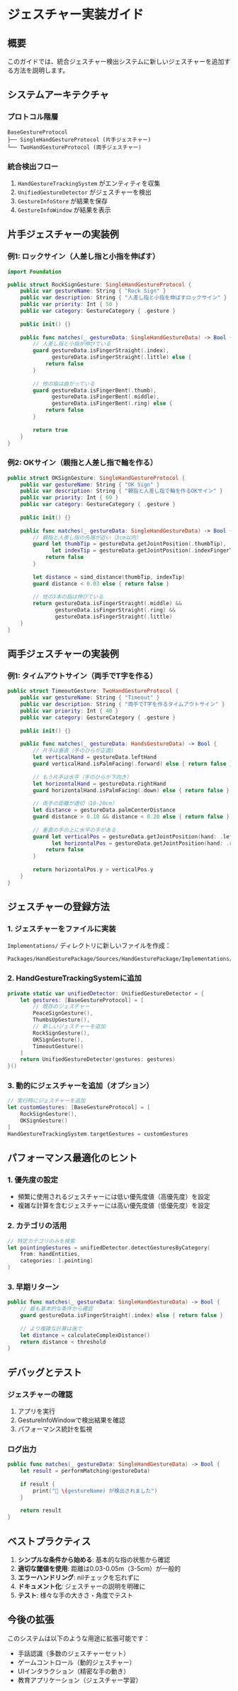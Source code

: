 # ジェスチャー実装ガイド

## 概要
このガイドでは、統合ジェスチャー検出システムに新しいジェスチャーを追加する方法を説明します。

## システムアーキテクチャ

### プロトコル階層
```
BaseGestureProtocol
├── SingleHandGestureProtocol (片手ジェスチャー)
└── TwoHandGestureProtocol (両手ジェスチャー)
```

### 統合検出フロー
1. `HandGestureTrackingSystem` がエンティティを収集
2. `UnifiedGestureDetector` がジェスチャーを検出
3. `GestureInfoStore` が結果を保存
4. `GestureInfoWindow` が結果を表示

## 片手ジェスチャーの実装例

### 例1: ロックサイン（人差し指と小指を伸ばす）
```swift
import Foundation

public struct RockSignGesture: SingleHandGestureProtocol {
    public var gestureName: String { "Rock Sign" }
    public var description: String { "人差し指と小指を伸ばすロックサイン" }
    public var priority: Int { 50 }
    public var category: GestureCategory { .gesture }
    
    public init() {}
    
    public func matches(_ gestureData: SingleHandGestureData) -> Bool {
        // 人差し指と小指が伸びている
        guard gestureData.isFingerStraight(.index),
              gestureData.isFingerStraight(.little) else {
            return false
        }
        
        // 他の指は曲がっている
        guard gestureData.isFingerBent(.thumb),
              gestureData.isFingerBent(.middle),
              gestureData.isFingerBent(.ring) else {
            return false
        }
        
        return true
    }
}
```

### 例2: OKサイン（親指と人差し指で輪を作る）
```swift
public struct OKSignGesture: SingleHandGestureProtocol {
    public var gestureName: String { "OK Sign" }
    public var description: String { "親指と人差し指で輪を作るOKサイン" }
    public var priority: Int { 60 }
    public var category: GestureCategory { .gesture }
    
    public init() {}
    
    public func matches(_ gestureData: SingleHandGestureData) -> Bool {
        // 親指と人差し指の先端が近い（3cm以内）
        guard let thumbTip = gestureData.getJointPosition(.thumbTip),
              let indexTip = gestureData.getJointPosition(.indexFingerTip) else {
            return false
        }
        
        let distance = simd_distance(thumbTip, indexTip)
        guard distance < 0.03 else { return false }
        
        // 他の3本の指は伸びている
        return gestureData.isFingerStraight(.middle) &&
               gestureData.isFingerStraight(.ring) &&
               gestureData.isFingerStraight(.little)
    }
}
```

## 両手ジェスチャーの実装例

### 例1: タイムアウトサイン（両手でT字を作る）
```swift
public struct TimeoutGesture: TwoHandGestureProtocol {
    public var gestureName: String { "Timeout" }
    public var description: String { "両手でT字を作るタイムアウトサイン" }
    public var priority: Int { 40 }
    public var category: GestureCategory { .gesture }
    
    public init() {}
    
    public func matches(_ gestureData: HandsGestureData) -> Bool {
        // 片手は垂直（手のひらが正面）
        let verticalHand = gestureData.leftHand
        guard verticalHand.isPalmFacing(.forward) else { return false }
        
        // もう片手は水平（手のひらが下向き）
        let horizontalHand = gestureData.rightHand
        guard horizontalHand.isPalmFacing(.down) else { return false }
        
        // 両手の距離が適切（10-20cm）
        let distance = gestureData.palmCenterDistance
        guard distance > 0.10 && distance < 0.20 else { return false }
        
        // 垂直の手の上に水平の手がある
        guard let verticalPos = gestureData.getJointPosition(hand: .left, joint: .wrist),
              let horizontalPos = gestureData.getJointPosition(hand: .right, joint: .wrist) else {
            return false
        }
        
        return horizontalPos.y > verticalPos.y
    }
}
```

## ジェスチャーの登録方法

### 1. ジェスチャーをファイルに実装
`Implementations/` ディレクトリに新しいファイルを作成：
```
Packages/HandGesturePackage/Sources/HandGesturePackage/Implementations/RockSignGesture.swift
```

### 2. HandGestureTrackingSystemに追加
```swift
private static var unifiedDetector: UnifiedGestureDetector = {
    let gestures: [BaseGestureProtocol] = [
        // 既存のジェスチャー
        PeaceSignGesture(),
        ThumbsUpGesture(),
        // 新しいジェスチャーを追加
        RockSignGesture(),
        OKSignGesture(),
        TimeoutGesture()
    ]
    return UnifiedGestureDetector(gestures: gestures)
}()
```

### 3. 動的にジェスチャーを追加（オプション）
```swift
// 実行時にジェスチャーを追加
let customGestures: [BaseGestureProtocol] = [
    RockSignGesture(),
    OKSignGesture()
]
HandGestureTrackingSystem.targetGestures = customGestures
```

## パフォーマンス最適化のヒント

### 1. 優先度の設定
- 頻繁に使用されるジェスチャーには低い優先度値（高優先度）を設定
- 複雑な計算を含むジェスチャーには高い優先度値（低優先度）を設定

### 2. カテゴリの活用
```swift
// 特定カテゴリのみを検索
let pointingGestures = unifiedDetector.detectGesturesByCategory(
    from: handEntities,
    categories: [.pointing]
)
```

### 3. 早期リターン
```swift
public func matches(_ gestureData: SingleHandGestureData) -> Bool {
    // 最も基本的な条件から確認
    guard gestureData.isFingerStraight(.index) else { return false }
    
    // より複雑な計算は後で
    let distance = calculateComplexDistance()
    return distance < threshold
}
```

## デバッグとテスト

### ジェスチャーの確認
1. アプリを実行
2. GestureInfoWindowで検出結果を確認
3. パフォーマンス統計を監視

### ログ出力
```swift
public func matches(_ gestureData: SingleHandGestureData) -> Bool {
    let result = performMatching(gestureData)
    
    if result {
        print("🎯 \(gestureName) が検出されました")
    }
    
    return result
}
```

## ベストプラクティス

1. **シンプルな条件から始める**: 基本的な指の状態から確認
2. **適切な閾値を使用**: 距離は0.03-0.05m（3-5cm）が一般的
3. **エラーハンドリング**: nilチェックを忘れずに
4. **ドキュメント化**: ジェスチャーの説明を明確に
5. **テスト**: 様々な手の大きさ・角度でテスト

## 今後の拡張

このシステムは以下のような用途に拡張可能です：
- 手話認識（多数のジェスチャーセット）
- ゲームコントロール（動的ジェスチャー）
- UIインタラクション（精密な手の動き）
- 教育アプリケーション（ジェスチャー学習）